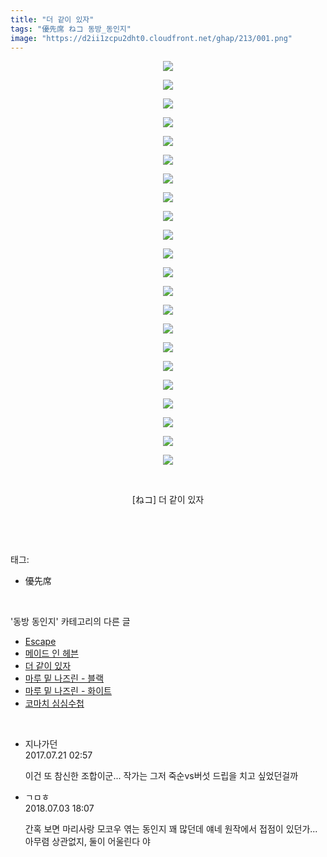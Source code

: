 ```yaml
---
title: "더 같이 있자"
tags: "優先席 ねコ 동방_동인지"
image: "https://d2ii1zcpu2dht0.cloudfront.net/ghap/213/001.png"
---
```

<div class="article">
<p style="text-align: center; clear: none; float: none;"><img src="{{ site.imgserver9 }}/ghap/213/001.png"/></p>
<p style="text-align: center; clear: none; float: none;"><img src="{{ site.imgserver9 }}/ghap/213/002.png"/></p>
<p style="text-align: center; clear: none; float: none;"><img src="{{ site.imgserver9 }}/ghap/213/003.png"/></p>
<p style="text-align: center; clear: none; float: none;"><img src="{{ site.imgserver9 }}/ghap/213/004.png"/></p>
<p style="text-align: center; clear: none; float: none;"><img src="{{ site.imgserver9 }}/ghap/213/005.png"/></p>
<p style="text-align: center; clear: none; float: none;"><img src="{{ site.imgserver9 }}/ghap/213/006.png"/></p>
<p style="text-align: center; clear: none; float: none;"><img src="{{ site.imgserver9 }}/ghap/213/007.png"/></p>
<p style="text-align: center; clear: none; float: none;"><img src="{{ site.imgserver9 }}/ghap/213/008.png"/></p>
<p style="text-align: center; clear: none; float: none;"><img src="{{ site.imgserver9 }}/ghap/213/009.png"/></p>
<p style="text-align: center; clear: none; float: none;"><img src="{{ site.imgserver9 }}/ghap/213/010.png"/></p>
<p style="text-align: center; clear: none; float: none;"><img src="{{ site.imgserver9 }}/ghap/213/011.png"/></p>
<p style="text-align: center; clear: none; float: none;"><img src="{{ site.imgserver9 }}/ghap/213/012.png"/></p>
<p style="text-align: center; clear: none; float: none;"><img src="{{ site.imgserver9 }}/ghap/213/013.png"/></p>
<p style="text-align: center; clear: none; float: none;"><img src="{{ site.imgserver9 }}/ghap/213/014.png"/></p>
<p style="text-align: center; clear: none; float: none;"><img src="{{ site.imgserver9 }}/ghap/213/015.png"/></p>
<p style="text-align: center; clear: none; float: none;"><img src="{{ site.imgserver9 }}/ghap/213/016.png"/></p>
<p style="text-align: center; clear: none; float: none;"><img src="{{ site.imgserver9 }}/ghap/213/017.png"/></p>
<p style="text-align: center; clear: none; float: none;"><img src="{{ site.imgserver9 }}/ghap/213/018.png"/></p>
<p style="text-align: center; clear: none; float: none;"><img src="{{ site.imgserver9 }}/ghap/213/019.png"/></p>
<p style="text-align: center; clear: none; float: none;"><img src="{{ site.imgserver9 }}/ghap/213/020.png"/></p>
<p style="text-align: center; clear: none; float: none;"><img src="{{ site.imgserver9 }}/ghap/213/021.png"/></p>
<p style="text-align: center; clear: none; float: none;"><img src="{{ site.imgserver9 }}/ghap/213/022.png"/></p>
<p style="text-align: center; clear: none; float: none;"><br/></p>
<p style="text-align: center; clear: none; float: none;">[ねコ] 더 같이 있자</p>
<p><br/></p>
</div><br/>
<div class="tagTrail">
<p>태그: </p>
<ul>
<li>優先席</li>
</ul>
</div><br/>
<div class="another">
<p>'동방 동인지' 카테고리의 다른 글</p>
<ul>
<li><a href="/ghap_215">Escape</a></li>
<li><a href="/ghap_214">메이드 인 헤븐</a></li>
<li><a href="/ghap_213">더 같이 있자</a></li>
<li><a href="/ghap_212">마루 밑 나즈린 - 블랙</a></li>
<li><a href="/ghap_211">마루 밑 나즈린 - 화이트</a></li>
<li><a href="/ghap_210">코마치 심심수첩</a></li>
</ul>
</div><br/>
<div class="cb_module cb_fluid">
<div class="cb_wrt cb_profile">
<div class="comment">
<ul>
<li class="cb_thumb_off" id="comment15040786">
<div class="cb_comment_area">
<div class="cb_info_area">
<div class="cb_section">
<span class="cb_nick_name">지나가던</span>
</div>
<div class="cb_section">
<span class="cb_date">2017.07.21 02:57 </span>
</div>
</div>
<div class="cb_dsc_comment">
<p class="cb_dsc">
											이건 또 참신한 조합이군... 작가는 그저 죽순vs버섯 드립을 치고 싶었던걸까
										</p>
</div>
</div></li>
<li class="cb_thumb_off" id="comment15280216">
<div class="cb_comment_area">
<div class="cb_info_area">
<div class="cb_section">
<span class="cb_nick_name">ㄱㅁㅎ</span>
</div>
<div class="cb_section">
<span class="cb_date">2018.07.03 18:07 </span>
</div>
</div>
<div class="cb_dsc_comment">
<p class="cb_dsc">
											간혹 보면 마리사랑 모코우 엮는 동인지 꽤 많던데 얘네 원작에서 접점이 있던가... 아무렴 상관없지, 둘이 어울린다 야
										</p>
</div>
</div></li>
</ul>
</div>
</div><!-- commentList close -->
</div><br/>
